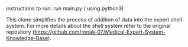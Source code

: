 instructions to run:
run main.py ( using python3)


This clone simplifies the process of addition of data into the expert shell system.
For more details about the shell system refer to the original repository (https://github.com/ronak-07/Medical-Expert-System-Knowledge-Base).
